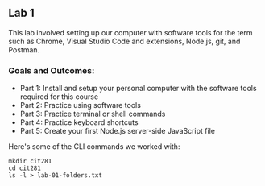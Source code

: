 ## Lab 1

This lab involved setting up our computer with software tools for the term such as Chrome, Visual Studio Code and extensions, Node.js, git, and Postman.

### Goals and Outcomes:
- Part 1: Install and setup your personal computer with the software tools required for this course
- Part 2: Practice using software tools
- Part 3: Practice terminal or shell commands
- Part 4: Practice keyboard shortcuts
- Part 5: Create your first Node.js server-side JavaScript file

Here's some of the CLI commands we worked with:
```
mkdir cit281
cd cit281
ls -l > lab-01-folders.txt

```
